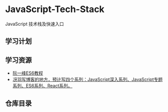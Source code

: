 # JavaScript-Tech-Stack
JavaScript 技术栈及快速入口

## 学习计划

## 学习资源
* [阮一峰ES6教程](http://es6.ruanyifeng.com/)
* [冴羽写博客的地方，预计写四个系列：JavaScript深入系列、JavaScript专题系列、ES6系列、React系列。](https://github.com/marlonchiu/Blog)

## 仓库目录
